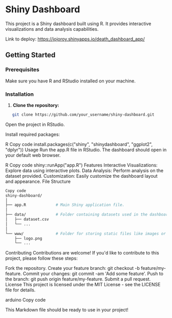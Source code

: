 # Shiny Dashboard

This project is a Shiny dashboard built using R. It provides interactive visualizations and data analysis capabilities.

Link to deploy: https://jojoroy.shinyapps.io/death_dashboard_app/

## Getting Started

### Prerequisites

Make sure you have R and RStudio installed on your machine.

### Installation

1. **Clone the repository:**

```bash
   git clone https://github.com/your_username/shiny-dashboard.git
```

Open the project in RStudio.

Install required packages:

R
Copy code
install.packages(c("shiny", "shinydashboard", "ggplot2", "dplyr"))
Usage
Run the app.R file in RStudio. The dashboard should open in your default web browser.

R
Copy code
shiny::runApp("app.R")
Features
Interactive Visualizations: Explore data using interactive plots.
Data Analysis: Perform analysis on the dataset provided.
Customization: Easily customize the dashboard layout and appearance.
File Structure
```bash
Copy code
shiny-dashboard/
│
├── app.R             # Main Shiny application file.
│
├── data/             # Folder containing datasets used in the dashboard.
│   ├── dataset.csv
│   └── ...
│
└── www/              # Folder for storing static files like images or CSS stylesheets.
    ├── logo.png
    └── ...
```
Contributing
Contributions are welcome! If you'd like to contribute to this project, please follow these steps:

Fork the repository.
Create your feature branch: git checkout -b feature/my-feature.
Commit your changes: git commit -am 'Add some feature'.
Push to the branch: git push origin feature/my-feature.
Submit a pull request.
License
This project is licensed under the MIT License - see the LICENSE file for details.

arduino
Copy code

This Markdown file should be ready to use in your project!





